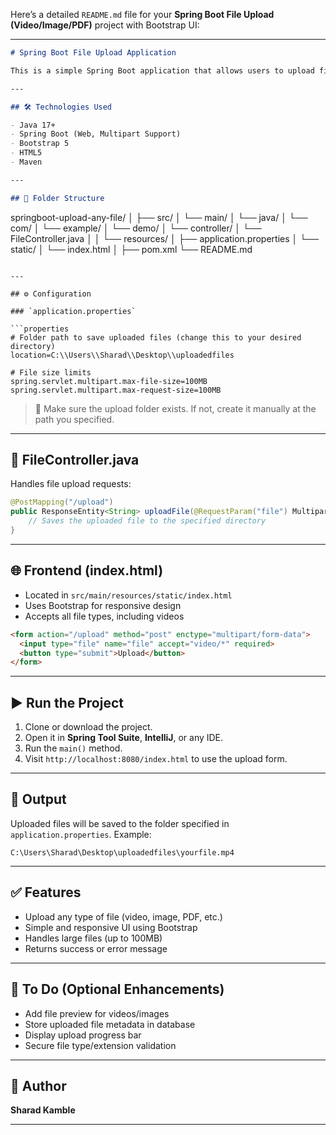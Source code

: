 Here’s a detailed `README.md` file for your **Spring Boot File Upload (Video/Image/PDF)** project with Bootstrap UI:

---

```markdown
# Spring Boot File Upload Application

This is a simple Spring Boot application that allows users to upload files (such as video, images, or PDFs) through a responsive Bootstrap-based HTML form. The uploaded files are saved to a specified folder on the local file system.

---

## 🛠️ Technologies Used

- Java 17+
- Spring Boot (Web, Multipart Support)
- Bootstrap 5
- HTML5
- Maven

---

## 📁 Folder Structure

```

springboot-upload-any-file/
│
├── src/
│   └── main/
│       └── java/
│           └── com/
│               └── example/
│                   └── demo/
│                       └── controller/
│                           └── FileController.java
│
│       └── resources/
│           ├── application.properties
│           └── static/
│               └── index.html
│
├── pom.xml
└── README.md

````

---

## ⚙️ Configuration

### `application.properties`

```properties
# Folder path to save uploaded files (change this to your desired directory)
location=C:\\Users\\Sharad\\Desktop\\uploadedfiles

# File size limits
spring.servlet.multipart.max-file-size=100MB
spring.servlet.multipart.max-request-size=100MB
````

> 📌 Make sure the upload folder exists. If not, create it manually at the path you specified.

---

## 📄 FileController.java

Handles file upload requests:

```java
@PostMapping("/upload")
public ResponseEntity<String> uploadFile(@RequestParam("file") MultipartFile file) {
    // Saves the uploaded file to the specified directory
}
```

---

## 🌐 Frontend (index.html)

* Located in `src/main/resources/static/index.html`
* Uses Bootstrap for responsive design
* Accepts all file types, including videos

```html
<form action="/upload" method="post" enctype="multipart/form-data">
  <input type="file" name="file" accept="video/*" required>
  <button type="submit">Upload</button>
</form>
```

---

## ▶️ Run the Project

1. Clone or download the project.
2. Open it in **Spring Tool Suite**, **IntelliJ**, or any IDE.
3. Run the `main()` method.
4. Visit `http://localhost:8080/index.html` to use the upload form.

---

## 📂 Output

Uploaded files will be saved to the folder specified in `application.properties`.
Example:

```
C:\Users\Sharad\Desktop\uploadedfiles\yourfile.mp4
```

---

## ✅ Features

* Upload any type of file (video, image, PDF, etc.)
* Simple and responsive UI using Bootstrap
* Handles large files (up to 100MB)
* Returns success or error message

---

## 📌 To Do (Optional Enhancements)

* Add file preview for videos/images
* Store uploaded file metadata in database
* Display upload progress bar
* Secure file type/extension validation

---

## 📧 Author

**Sharad Kamble**

---

